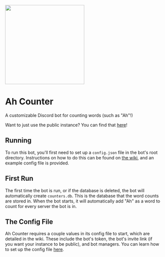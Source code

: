 <img height=256 width=256 src="https://cdn.ncxprogramming.com/file/icon/ahcounter.png"></img>
# Ah Counter
A customizable Discord bot for counting words (such as "Ah"!) 

Want to just use the public instance? You can find that [here](https://discord.com/api/oauth2/authorize?client_id=737755242757881937&permissions=277025508416&scope=applications.commands%20bot)!

## Running
To run this bot, you'll first need to set up a `config.json` file in the bot's root directory. Instructions on how to do this can be found on [the wiki](https://github.com/NinjaCheetah/AhCounter/wiki), and an example config file is provided.

## First Run
The first time the bot is run, or if the database is deleted, the bot will automatically create `counters.db`. This is the database that the word counts are stored in. When the bot starts, it will automatically add "Ah" as a word to count for every server the bot is in.

## The Config File
Ah Counter requires a couple values in its config file to start, which are detailed in the wiki. These include the bot's token, the bot's invite link (if you want your instance to be public), and bot managers. You can learn how to set up the config file [here](https://github.com/NinjaCheetah/AhCounter/wiki/Configuring-the-Bot-(With-the-config-file)).

